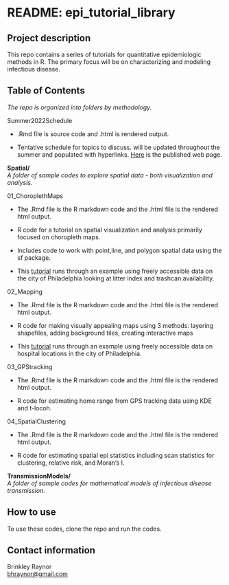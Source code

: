 README: epi\_tutorial\_library
================

## Project description

This repo contains a series of tutorials for quantitative epidemiologic
methods in R. The primary focus will be on characterizing and modeling
infectious disease.

## Table of Contents

*The repo is organized into folders by methodology.*

Summer2022Schedule

-   .Rmd file is source code and .html is rendered output.

-   Tentative schedule for topics to discuss. will be updated throughout
    the summer and populated with hyperlinks.
    [Here](https://rpubs.com/bhraynor/MethodsSummer2022) is the
    published web page.

**Spatial/**  
*A folder of sample codes to explore spatial data - both visualization
and analysis.*

01\_ChoroplethMaps

-   The .Rmd file is the R markdown code and the .html file is the
    rendered html output.

-   R code for a tutorial on spatial visualization and analysis
    primarily focused on choropleth maps.

-   Includes code to work with point,line, and polygon spatial data
    using the sf package.

-   This [tutorial](https://rpubs.com/bhraynor/MethodsSummer2022) runs
    through an example using freely accessible data on the city of
    Philadelphia looking at litter index and trashcan availability.

02\_Mapping

-   The .Rmd file is the R markdown code and the .html file is the
    rendered html output.

-   R code for making visually appealing maps using 3 methods: layering
    shapefiles, adding background tiles, creating interactive maps

-   This [tutorial](https://rpubs.com/bhraynor/mapping) runs through an
    example using freely accessible data on hospital locations in the
    city of Philadelphia.

03\_GPStracking

-   The .Rmd file is the R markdown code and the .html file is the
    rendered html output.

-   R code for estimating home range from GPS tracking data using KDE
    and t-locoh.

04\_SpatialClustering

-   The .Rmd file is the R markdown code and the .html file is the
    rendered html output.

-   R code for estimating spatial epi statistics including scan
    statistics for clustering, relative risk, and Moran’s I.

**TransmissionModels/**  
*A folder of sample codes for mathematical models of infectious disease
transmission.*

## How to use

To use these codes, clone the repo and run the codes.

## Contact information

Brinkley Raynor  
<bhraynor@gmail.com>
